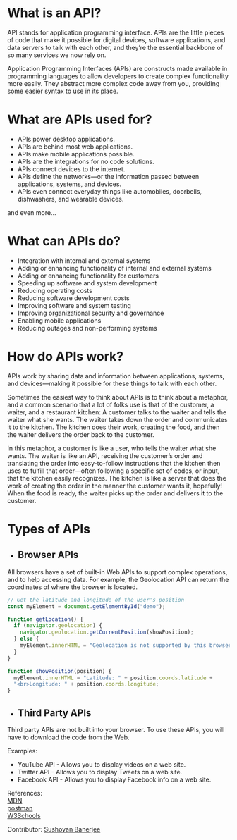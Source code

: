 # What is an API?
 API stands for application programming interface. APIs are the little pieces of code that make it possible for digital devices, software applications, and data servers to talk with each other, and they’re the essential backbone of so many services we now rely on.

 Application Programming Interfaces (APIs) are constructs made available in programming languages to allow developers to create complex functionality more easily. They abstract more complex code away from you, providing some easier syntax to use in its place.

# What are APIs used for?
- APIs power desktop applications.
- APIs are behind most web applications.
- APIs make mobile applications possible.
- APIs are the integrations for no code solutions.
- APIs connect devices to the internet.
- APIs define the networks—or the information passed between applications, systems, and devices.
- APIs even connect everyday things like automobiles, doorbells, dishwashers, and wearable devices.

and even more...

# What can APIs do?
- Integration with internal and external systems
- Adding or enhancing functionality of internal and external systems
- Adding or enhancing functionality for customers
- Speeding up software and system development
- Reducing operating costs
- Reducing software development costs
- Improving software and system testing
- Improving organizational security and governance
- Enabling mobile applications
- Reducing outages and non-performing systems

# How do APIs work?
APIs work by sharing data and information between applications, systems, and devices—making it possible for these things to talk with each other.

Sometimes the easiest way to think about APIs is to think about a metaphor, and a common scenario that a lot of folks use is that of the customer, a waiter, and a restaurant kitchen: A customer talks to the waiter and tells the waiter what she wants. The waiter takes down the order and communicates it to the kitchen. The kitchen does their work, creating the food, and then the waiter delivers the order back to the customer.

In this metaphor, a customer is like a user, who tells the waiter what she wants. The waiter is like an API, receiving the customer’s order and translating the order into easy-to-follow instructions that the kitchen then uses to fulfill that order—often following a specific set of codes, or input, that the kitchen easily recognizes. The kitchen is like a server that does the work of creating the order in the manner the customer wants it, hopefully! When the food is ready, the waiter picks up the order and delivers it to the customer.

#  Types of APIs
- ## Browser APIs

All browsers have a set of built-in Web APIs to support complex operations, and to help accessing data.
For example, the Geolocation API can return the coordinates of where the browser is located.

```js
// Get the latitude and longitude of the user's position
const myElement = document.getElementById("demo");

function getLocation() {
  if (navigator.geolocation) {
    navigator.geolocation.getCurrentPosition(showPosition);
  } else {
    myElement.innerHTML = "Geolocation is not supported by this browser.";
  }
}

function showPosition(position) {
  myElement.innerHTML = "Latitude: " + position.coords.latitude +
  "<br>Longitude: " + position.coords.longitude;
}
```

- ## Third Party APIs
Third party APIs are not built into your browser.
To use these APIs, you will have to download the code from the Web.

Examples:

   - YouTube API - Allows you to display videos on a web site.
   - Twitter API - Allows you to display Tweets on a web site.
   - Facebook API - Allows you to display Facebook info on a web site.

References:<br>
[MDN](https://developer.mozilla.org/en-US/docs/Learn/JavaScript/Client-side_web_APIs/Introduction)<br>
[postman](https://blog.postman.com/intro-to-apis-what-is-an-api/)<br>
[W3Schools](https://www.w3schools.com/js/js_api_intro.asp)<br>

Contributor: [Sushovan Banerjee](https://github.com/sushovanb02)